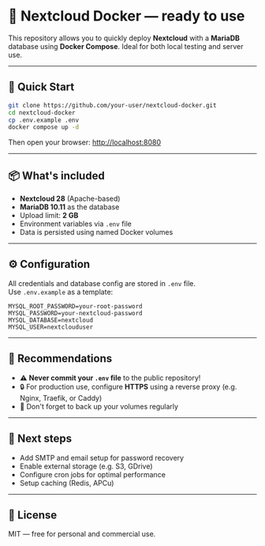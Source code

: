 # 🚀 Nextcloud Docker — ready to use

This repository allows you to quickly deploy **Nextcloud** with a **MariaDB** database using **Docker Compose**. Ideal for both local testing and server use.

---

## 🔧 Quick Start

```bash
git clone https://github.com/your-user/nextcloud-docker.git
cd nextcloud-docker
cp .env.example .env
docker compose up -d
```

Then open your browser: [http://localhost:8080](http://localhost:8080)

---

## 📦 What's included

- **Nextcloud 28** (Apache-based)
- **MariaDB 10.11** as the database
- Upload limit: **2 GB**
- Environment variables via `.env` file
- Data is persisted using named Docker volumes

---

## ⚙️ Configuration

All credentials and database config are stored in `.env` file.  
Use `.env.example` as a template:

```env
MYSQL_ROOT_PASSWORD=your-root-password
MYSQL_PASSWORD=your-nextcloud-password
MYSQL_DATABASE=nextcloud
MYSQL_USER=nextclouduser
```

---

## 🔐 Recommendations

- ⚠️ **Never commit your `.env` file** to the public repository!
- 🔒 For production use, configure **HTTPS** using a reverse proxy (e.g. Nginx, Traefik, or Caddy)
- 💾 Don't forget to back up your volumes regularly

---

## 🧩 Next steps

- Add SMTP and email setup for password recovery
- Enable external storage (e.g. S3, GDrive)
- Configure cron jobs for optimal performance
- Setup caching (Redis, APCu)

---

## 📄 License

MIT — free for personal and commercial use.
